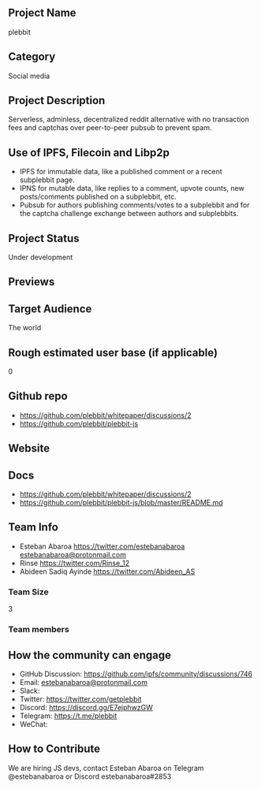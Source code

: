 ## Project Name 
plebbit

## Category 
Social media

## Project Description
Serverless, adminless, decentralized reddit alternative with no transaction fees and captchas over peer-to-peer pubsub to prevent spam.

## Use of IPFS, Filecoin and Libp2p
- IPFS for immutable data, like a published comment or a recent subplebbit page.
- IPNS for mutable data, like replies to a comment, upvote counts, new posts/comments published on a subplebbit, etc.
- Pubsub for authors publishing comments/votes to a subplebbit and for the captcha challenge exchange between authors and subplebbits.

## Project Status
Under development

## Previews


## Target Audience
The world

## Rough estimated user base (if applicable)
0

## Github repo
- https://github.com/plebbit/whitepaper/discussions/2
- https://github.com/plebbit/plebbit-js

## Website

## Docs
- https://github.com/plebbit/whitepaper/discussions/2
- https://github.com/plebbit/plebbit-js/blob/master/README.md

## Team Info
- Esteban Abaroa https://twitter.com/estebanabaroa estebanabaroa@protonmail.com
- Rinse https://twitter.com/Rinse_12
- Abideen Sadiq Ayinde https://twitter.com/Abideen_AS

### Team Size
3

### Team members  

## How the community can engage
* GitHub Discussion: https://github.com/ipfs/community/discussions/746
* Email: estebanabaroa@protonmail.com
* Slack:  
* Twitter: https://twitter.com/getplebbit 
* Discord: https://discord.gg/E7ejphwzGW
* Telegram: https://t.me/plebbit
* WeChat:  

## How to Contribute
We are hiring JS devs, contact Esteban Abaroa on Telegram @estebanabaroa or Discord estebanabaroa#2853
